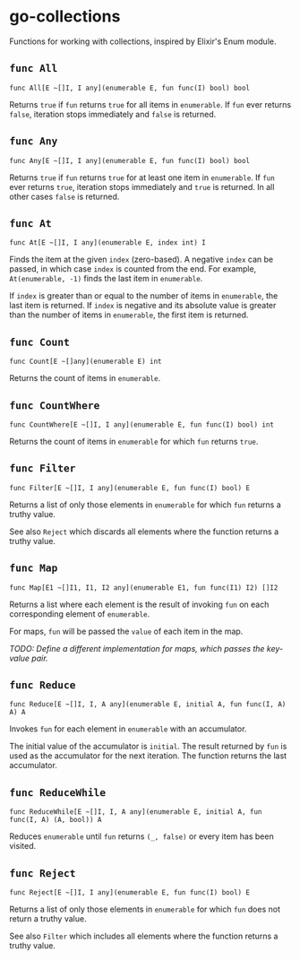 # go-collections

Functions for working with collections, inspired by Elixir's Enum module.

## `func All`

```golang
func All[E ~[]I, I any](enumerable E, fun func(I) bool) bool
```

Returns `true` if `fun` returns `true` for all items in `enumerable`. If `fun` ever returns `false`, iteration stops immediately and `false` is returned.

## `func Any`

```golang
func Any[E ~[]I, I any](enumerable E, fun func(I) bool) bool
```

Returns `true` if `fun` returns `true` for at least one item in `enumerable`. If `fun` ever returns `true`, iteration stops immediately and `true` is returned. In all other cases `false` is returned.

## `func At`

```golang
func At[E ~[]I, I any](enumerable E, index int) I
```

Finds the item at the given `index` (zero-based). A negative `index` can be passed, in which case `index` is counted from the end. For example, `At(enumerable, -1)` finds the last item in `enumerable`.

If `index` is greater than or equal to the number of items in `enumerable`, the last item is returned. If `index` is negative and its absolute value is greater than the number of items in `enumerable`, the first item is returned.

## `func Count`

```golang
func Count[E ~[]any](enumerable E) int
```

Returns the count of items in `enumerable`.

## `func CountWhere`

```golang
func CountWhere[E ~[]I, I any](enumerable E, fun func(I) bool) int
```

Returns the count of items in `enumerable` for which `fun` returns `true`.

## `func Filter`

```golang
func Filter[E ~[]I, I any](enumerable E, fun func(I) bool) E
```

Returns a list of only those elements in `enumerable` for which `fun` returns a truthy value.

See also `Reject` which discards all elements where the function returns a truthy value.

## `func Map`

```golang
func Map[E1 ~[]I1, I1, I2 any](enumerable E1, fun func(I1) I2) []I2
```

Returns a list where each element is the result of invoking `fun` on each corresponding element of `enumerable`.

For maps, `fun` will be passed the `value` of each item in the map.

_TODO: Define a different implementation for maps, which passes the key-value pair._

## `func Reduce`

```golang
func Reduce[E ~[]I, I, A any](enumerable E, initial A, fun func(I, A) A) A
```

Invokes `fun` for each element in `enumerable` with an accumulator.

The initial value of the accumulator is `initial`. The result returned by `fun` is used as the accumulator for the next iteration. The function returns the last accumulator.

## `func ReduceWhile`

```golang
func ReduceWhile[E ~[]I, I, A any](enumerable E, initial A, fun func(I, A) (A, bool)) A
```

Reduces `enumerable` until `fun` returns `(_, false)` or every item has been visited.

## `func Reject`

```golang
func Reject[E ~[]I, I any](enumerable E, fun func(I) bool) E
```

Returns a list of only those elements in `enumerable` for which `fun` does not return a truthy value.

See also `Filter` which includes all elements where the function returns a truthy value.
